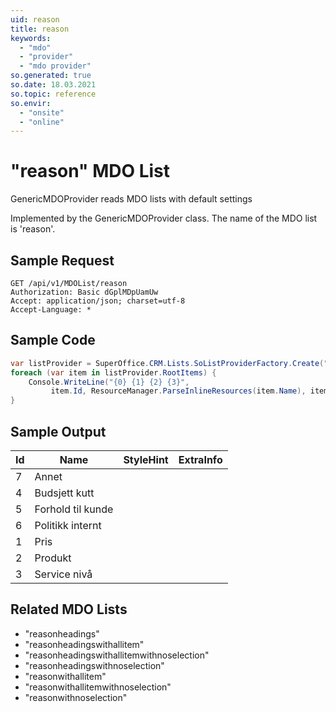 ```yaml
---
uid: reason
title: reason
keywords:
  - "mdo"
  - "provider"
  - "mdo provider"
so.generated: true
so.date: 18.03.2021
so.topic: reference
so.envir:
  - "onsite"
  - "online"
---
```


# "reason" MDO List
GenericMDOProvider reads MDO lists with default settings



Implemented by the <see cref="T:SuperOffice.CRM.Lists.GenericMDOProvider">GenericMDOProvider</see> class.
The name of the MDO list is 'reason'.




## Sample Request

```http!
GET /api/v1/MDOList/reason
Authorization: Basic dGplMDpUamUw
Accept: application/json; charset=utf-8
Accept-Language: *

```

## Sample Code
```cs
var listProvider = SuperOffice.CRM.Lists.SoListProviderFactory.Create("reason", forceFlatList: true);
foreach (var item in listProvider.RootItems) {
    Console.WriteLine("{0} {1} {2} {3}", 
         item.Id, ResourceManager.ParseInlineResources(item.Name), item.StyleHint, item.ExtraInfo);
}
```

## Sample Output

|Id   | Name  |StyleHint|ExtraInfo |
| --- | ----- | ------- | -------- |
|7|Annet|||
|4|Budsjett kutt|||
|5|Forhold til kunde|||
|6|Politikk internt|||
|1|Pris|||
|2|Produkt|||
|3|Service nivå|||


## Related MDO Lists

* "reasonheadings"
* "reasonheadingswithallitem"
* "reasonheadingswithallitemwithnoselection"
* "reasonheadingswithnoselection"
* "reasonwithallitem"
* "reasonwithallitemwithnoselection"
* "reasonwithnoselection"
